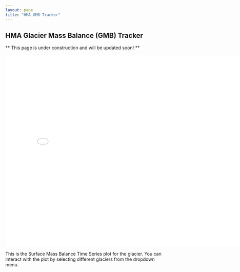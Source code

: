 ```yaml
---
layout: page
title: "HMA GMB Tracker"
---
```


## HMA Glacier Mass Balance (GMB) Tracker
** This page is under construction and will be updated soon! **

<iframe src="/assets/HMA_GMB_Tracker/smb_time_series.html" width="800" height="600" frameborder="0"></iframe>

This is the Surface Mass Balance Time Series plot for the glacier. 
You can interact with the plot by selecting different glaciers from the dropdown menu.
